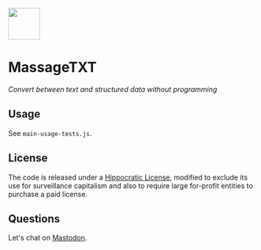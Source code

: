 <a href="https://massagetxt.rosano.ca"><img src="https://massagetxt.rosano.ca/identity.svg" width="64"></a>

# MassageTXT

_Convert between text and structured data without programming_

## Usage

See `main-usage-tests.js`.

## License

The code is released under a [Hippocratic License](https://firstdonoharm.dev), modified to exclude its use for surveillance capitalism and also to require large for-profit entities to purchase a paid license.

## Questions

Let's chat on [Mastodon](https://merveilles.town/@rosano).
